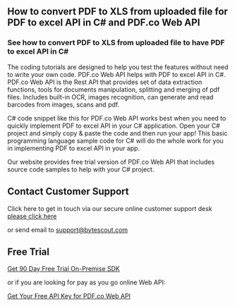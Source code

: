 ## How to convert PDF to XLS from uploaded file for PDF to excel API in C# and PDF.co Web API

### See how to convert PDF to XLS from uploaded file to have PDF to excel API in C#

The coding tutorials are designed to help you test the features without need to write your own code. PDF.co Web API helps with PDF to excel API in C#. PDF.co Web API is the Rest API that provides set of data extraction functions, tools for documents manipulation, splitting and merging of pdf files. Includes built-in OCR, images recognition, can generate and read barcodes from images, scans and pdf.

C# code snippet like this for PDF.co Web API works best when you need to quickly implement PDF to excel API in your C# application. Open your C# project and simply copy & paste the code and then run your app! This basic programming language sample code for C# will do the whole work for you in implementing PDF to excel API in your app.

Our website provides free trial version of PDF.co Web API that includes source code samples to help with your C# project.

## Contact Customer Support

Click here to get in touch via our secure online customer support desk [please click here](https://bytescout.zendesk.com/hc/en-us/requests/new?subject=PDF.co%20Web%20API%20Question)

or send email to [support@bytescout.com](mailto:support@bytescout.com?subject=PDF.co%20Web%20API%20Question) 

## Free Trial

[Get 90 Day Free Trial On-Premise SDK](https://bytescout.com/download/web-installer?utm_source=github-readme)

or if you are looking for pay as you go online Web API:

[Get Your Free API Key for PDF.co Web API](https://pdf.co/documentation/api?utm_source=github-readme)